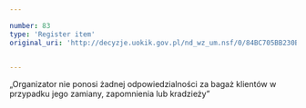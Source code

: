```yaml
---

number: 83
type: 'Register item'
original_uri: 'http://decyzje.uokik.gov.pl/nd_wz_um.nsf/0/84BC705BB230BF99C12572DD003293FF?OpenDocument'


---
```


„Organizator nie ponosi żadnej odpowiedzialności za bagaż klientów w przypadku jego zamiany, zapomnienia lub kradzieży”
